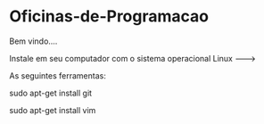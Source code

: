 # Oficinas-de-Programacao

Bem vindo....

Instale em seu computador com o sistema operacional Linux --->

As seguintes ferramentas:

sudo apt-get install git

sudo apt-get install vim
